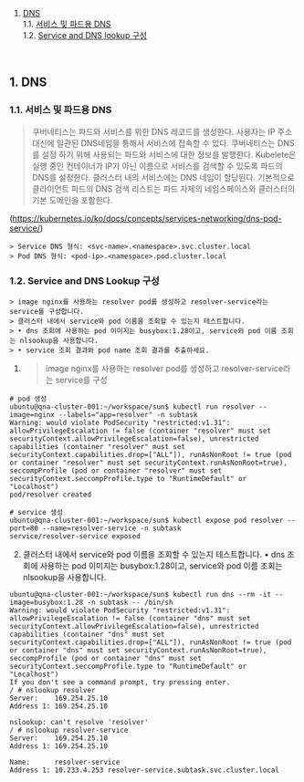 1. [DNS](#1)<br>
  1.1. [서비스 및 파드용 DNS](#1.1)<br>
  1.2. [Service and DNS lookup 구성](#1.2)<br>

<br>

## <div id='1'> 1. DNS

### <div id='1.1'> 1.1. 서비스 및 파드용 DNS

> 쿠버네티스는 파드와 서비스를 위한 DNS 레코드를 생성한다. 사용자는 IP 주소 대신에 일관된 DNS네임을 통해서 서비스에 접속할 수 있다.
> 쿠버네티스는 DNS를 설정 하기 위해 사용되는 파드와 서비스에 대한 정보를 발행한다. Kubelete은 실행 중인 컨테이너가 IP가 아닌 이름으로 서비스를 검색할 수 있도록 파드의 DNS를 설정한다.
> 클러스터 내의 서비스에는 DNS 네임이 할당된다. 기본적으로 클라이언트 파드의 DNS 검색 리스트는 파드 자체의 네임스페이스와 클러스터의 기본 도메인을 포함한다.

(https://kubernetes.io/ko/docs/concepts/services-networking/dns-pod-service/)

```
> Service DNS 형식: <svc-name>.<namespace>.svc.cluster.local
> Pod DNS 형식: <pod-ip>.<namespace>.pod.cluster.local
```

### <div id='1.2'> 1.2. Service and DNS Lookup 구성

```
> image nginx를 사용하는 resolver pod를 생성하고 resolver-service라는 service를 구성합니다.
> 클러스터 내에서 service와 pod 이름을 조회할 수 있는지 테스트합니다.
> • dns 조회에 사용하는 pod 이미지는 busybox:1.28이고, service와 pod 이름 조회는 nlsookup을 사용합니다.
> • service 조회 결과와 pod name 조회 결과를 추출하세요.
```

1. > image nginx를 사용하는 resolver pod를 생성하고 resolver-service라는 service를 구성
```
# pod 생성
ubuntu@qna-cluster-001:~/workspace/sun$ kubectl run resolver --image=nginx --labels="app=resolver" -n subtask
Warning: would violate PodSecurity "restricted:v1.31": allowPrivilegeEscalation != false (container "resolver" must set securityContext.allowPrivilegeEscalation=false), unrestricted capabilities (container "resolver" must set securityContext.capabilities.drop=["ALL"]), runAsNonRoot != true (pod or container "resolver" must set securityContext.runAsNonRoot=true), seccompProfile (pod or container "resolver" must set securityContext.seccompProfile.type to "RuntimeDefault" or "Localhost")
pod/resolver created

# service 생성
ubuntu@qna-cluster-001:~/workspace/sun$ kubectl expose pod resolver --port=80 --name=resolver-service -n subtask
service/resolver-service exposed
```

2. 클러스터 내에서 service와 pod 이름을 조회할 수 있는지 테스트합니다.
• dns 조회에 사용하는 pod 이미지는 busybox:1.28이고, service와 pod 이름 조회는 nlsookup을 사용합니다.
```
ubuntu@qna-cluster-001:~/workspace/sun$ kubectl run dns --rm -it --image=busybox:1.28 -n subtask -- /bin/sh 
Warning: would violate PodSecurity "restricted:v1.31": allowPrivilegeEscalation != false (container "dns" must set securityContext.allowPrivilegeEscalation=false), unrestricted capabilities (container "dns" must set securityContext.capabilities.drop=["ALL"]), runAsNonRoot != true (pod or container "dns" must set securityContext.runAsNonRoot=true), seccompProfile (pod or container "dns" must set securityContext.seccompProfile.type to "RuntimeDefault" or "Localhost")
If you don't see a command prompt, try pressing enter.
/ # nslookup resolver
Server:    169.254.25.10
Address 1: 169.254.25.10

nslookup: can't resolve 'resolver'
/ # nslookup resolver-service
Server:    169.254.25.10
Address 1: 169.254.25.10

Name:      resolver-service
Address 1: 10.233.4.253 resolver-service.subtask.svc.cluster.local
```


